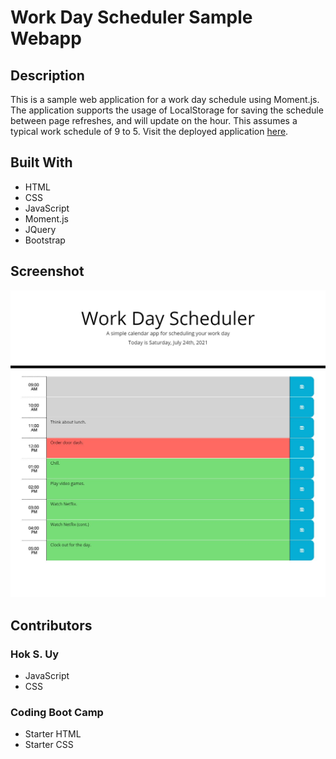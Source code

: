 # Work Day Scheduler Sample Webapp

## Description
This is a sample web application for a work day schedule using Moment.js. The application supports the usage of LocalStorage for saving the schedule between page refreshes, and will update on the hour. This assumes a typical work schedule of 9 to 5. Visit the deployed application [here](https://hsengu.github.io/workday-scheduler).

## Built With
- HTML
- CSS
- JavaScript
- Moment.js
- JQuery
- Bootstrap

## Screenshot
![Screenshot](./assets/Screenshots/001.jpg)

## Contributors
### Hok S. Uy
- JavaScript
- CSS

### Coding Boot Camp
- Starter HTML
- Starter CSS